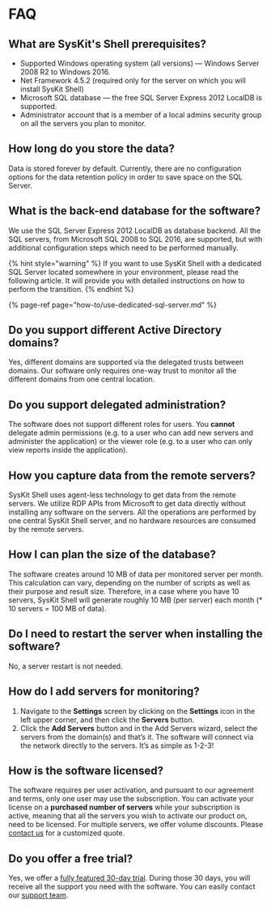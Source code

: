 # FAQ

## What are SysKit's Shell prerequisites?

* Supported Windows operating system \(all versions\) — Windows Server 2008 R2 to Windows 2016.
* Net Framework 4.5.2 \(required only for the server on which you will install SysKit Shell\)
* Microsoft SQL database — the free SQL Server Express 2012 LocalDB is supported.
* Administrator account that is a member of a local admins security group on all the servers you plan to monitor.

## How long do you store the data?

Data is stored forever by default. Currently, there are no configuration options for the data retention policy in order to save space on the SQL Server.

## What is the back-end database for the software?

We use the SQL Server Express 2012 LocalDB as database backend. All the SQL servers, from Microsoft SQL 2008 to SQL 2016, are supported, but with additional configuration steps which need to be performed manually.

{% hint style="warning" %}
If you want to use SysKit Shell with a dedicated SQL Server located somewhere in your environment, please read the following article. It will provide you with detailed instructions on how to perform the transition.
{% endhint %}

{% page-ref page="how-to/use-dedicated-sql-server.md" %}

## Do you support different Active Directory domains?

Yes, different domains are supported via the delegated trusts between domains. Our software only requires one-way trust to monitor all the different domains from one central location.

## Do you support delegated administration?

The software does not support different roles for users. You **cannot** delegate admin permissions \(e.g. to a user who can add new servers and administer the application\) or the viewer role \(e.g. to a user who can only view reports inside the application\).

## How you capture data from the remote servers?

SysKit Shell uses agent-less technology to get data from the remote servers. We utilize RDP APIs from Microsoft to get data directly without installing any software on the servers. All the operations are performed by one central SysKit Shell server, and no hardware resources are consumed by the remote servers.

## How I can plan the size of the database?

The software creates around 10 MB of data per monitored server per month. This calculation can vary, depending on the number of scripts as well as their purpose and result size. Therefore, in a case where you have 10 servers, SysKit Shell will generate roughly 10 MB \(per server\) each month \(\* 10 servers = 100 MB of data\).

## Do I need to restart the server when installing the software?

No, a server restart is not needed.

## How do I add servers for monitoring?

1. Navigate to the **Settings** screen by clicking on the **Settings** icon in the left upper corner, and then click the **Servers** button. 
2. Click the **Add Servers** button and in the Add Servers wizard, select the servers from the domain\(s\) and that’s it. The software will connect via the network directly to the servers. It’s as simple as 1-2-3!

## How is the software licensed?

The software requires per user activation, and pursuant to our agreement and terms, only one user may use the subscription. You can activate your license on a **purchased number of servers** while your subscription is active, meaning that all the servers you wish to activate our product on, need to be licensed. For multiple servers, we offer volume discounts. Please [contact us](https://www.syskit.com/company/contact-us) for a customized quote.

## Do you offer a free trial?

Yes, we offer a [fully featured 30-day trial](https://www.syskit.com/products/shell/download). During those 30 days, you will receive all the support you need with the software. You can easily contact our [support team](https://www.syskit.com/company/contact-us).

